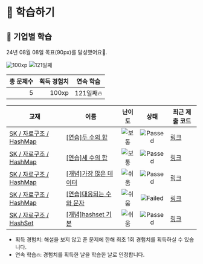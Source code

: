 # 📖 학습하기

## 🚀 기업별 학습
24년 08월 08일 목표(90px)를 달성했어요🥳.

![100xp](https://img.shields.io/badge/EXP-100xp-%235cb85c.svg?for-the-badge)
![121일째](https://img.shields.io/badge/연속학습-121일째-%23E34F26.svg?for-the-badge)

|총 문제수|획득 경험치|연속 학습|
|---:|---:|---|
5|100xp|121일째🔥|

|교재|이름|난이도|상태|최근 제출 코드|
|---|---|:---:|:---:|---|
|[SK / 자료구조 / HashMap](https://www.codetree.ai/missions?missionId=18)|[[연습]두 수의 합](https://www.codetree.ai/missions/18/problems/sum-of-two-num)|![보통][medium]|![Passed][passed]|[링크](https://github.com/seong9180/codetree-TILs/blob/main/240808/%EB%91%90%20%EC%88%98%EC%9D%98%20%ED%95%A9/sum-of-two-num.java)|
|[SK / 자료구조 / HashMap](https://www.codetree.ai/missions?missionId=18)|[[연습]세 수의 합](https://www.codetree.ai/missions/18/problems/sum-of-three-num)|![보통][medium]|![Passed][passed]|[링크](https://github.com/seong9180/codetree-TILs/blob/main/240808/%EC%84%B8%20%EC%88%98%EC%9D%98%20%ED%95%A9/sum-of-three-num.java)|
|[SK / 자료구조 / HashMap](https://www.codetree.ai/missions?missionId=18)|[[개념]가장 많은 데이터](https://www.codetree.ai/missions/18/problems/most-frequent-data)|![쉬움][easy]|![Passed][passed]|[링크](https://github.com/seong9180/codetree-TILs/blob/main/240808/%EA%B0%80%EC%9E%A5%20%EB%A7%8E%EC%9D%80%20%EB%8D%B0%EC%9D%B4%ED%84%B0/most-frequent-data.java)|
|[SK / 자료구조 / HashMap](https://www.codetree.ai/missions?missionId=18)|[[연습]대응되는 수와 문자](https://www.codetree.ai/missions/18/problems/corresponding-numbers-and-characters)|![쉬움][easy]|![Failed][failed]|[링크](https://github.com/seong9180/codetree-TILs/blob/main/240808/%EB%8C%80%EC%9D%91%EB%90%98%EB%8A%94%20%EC%88%98%EC%99%80%20%EB%AC%B8%EC%9E%90/corresponding-numbers-and-characters.java)|
|[SK / 자료구조 / HashSet](https://www.codetree.ai/missions?missionId=18)|[[개념]hashset 기본](https://www.codetree.ai/missions/18/problems/hashset-basic)|![쉬움][easy]|![Passed][passed]|[링크](https://github.com/seong9180/codetree-TILs/blob/main/240808/hashset%20%EA%B8%B0%EB%B3%B8/hashset-basic.java)|


* 획득 경험치: 해설을 보지 않고 푼 문제에 한해 최초 1회 경험치를 획득하실 수 있습니다.
* 연속 학습🔥: 경험치를 획득한 날을 학습한 날로 인정합니다.










[b5]: https://img.shields.io/badge/Bronze_5-%235D3E31.svg
[b4]: https://img.shields.io/badge/Bronze_4-%235D3E31.svg
[b3]: https://img.shields.io/badge/Bronze_3-%235D3E31.svg
[b2]: https://img.shields.io/badge/Bronze_2-%235D3E31.svg
[b1]: https://img.shields.io/badge/Bronze_1-%235D3E31.svg
[s5]: https://img.shields.io/badge/Silver_5-%23394960.svg
[s4]: https://img.shields.io/badge/Silver_4-%23394960.svg
[s3]: https://img.shields.io/badge/Silver_3-%23394960.svg
[s2]: https://img.shields.io/badge/Silver_2-%23394960.svg
[s1]: https://img.shields.io/badge/Silver_1-%23394960.svg
[g5]: https://img.shields.io/badge/Gold_5-%23FFC433.svg
[g4]: https://img.shields.io/badge/Gold_4-%23FFC433.svg
[g3]: https://img.shields.io/badge/Gold_3-%23FFC433.svg
[g2]: https://img.shields.io/badge/Gold_2-%23FFC433.svg
[g1]: https://img.shields.io/badge/Gold_1-%23FFC433.svg
[p5]: https://img.shields.io/badge/Platinum_5-%2376DDD8.svg
[p4]: https://img.shields.io/badge/Platinum_4-%2376DDD8.svg
[p3]: https://img.shields.io/badge/Platinum_3-%2376DDD8.svg
[p2]: https://img.shields.io/badge/Platinum_2-%2376DDD8.svg
[p1]: https://img.shields.io/badge/Platinum_1-%2376DDD8.svg
[passed]: https://img.shields.io/badge/Passed-%23009D27.svg
[failed]: https://img.shields.io/badge/Failed-%23D24D57.svg
[easy]: https://img.shields.io/badge/쉬움-%235cb85c.svg?for-the-badge
[medium]: https://img.shields.io/badge/보통-%23FFC433.svg?for-the-badge
[hard]: https://img.shields.io/badge/어려움-%23D24D57.svg?for-the-badge